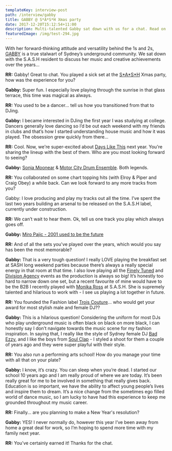 ```yaml
---
templateKey: interview-post
path: /interview/gabby
title: GABBY @ S*A*S*H Xmas party
date: 2017-12-20T15:12:54+11:00
description: Multi-talented Gabby sat down with us for a chat. Read on!
featuredImage: /img/test-294.jpg
---
```

With her forward-thinking attitude and versatility behind the 1s and 2s, [GABBY](https://www.facebook.com/iamgabbymusic/) is a true stalwart of Sydney’s underground community. We sat down with the S.A.S.H resident to discuss her music and creative achievements over the years...

**RR:** Gabby! Great to chat. You played a sick set at the [S\*A\*S*H](https://www.facebook.com/sashsundays/) Xmas party, how was the experience for you?

**Gabby:** Super fun. I especially love playing through the sunrise in that glass terrace, this time was magical as always.

**RR:** You used to be a dancer... tell us how you transitioned from that to DJing.

**Gabby:** I became interested in DJing the first year I was studying at college. Dancers generally love dancing so I’d be out each weekend with my friends in clubs and that’s how I started understanding house music and how it was played. The obsession grew quickly from there...

**RR:** Cool. Now, we're super-excited about [Days Like This](https://www.facebook.com/dayslikethissydney/) next year. You're sharing the lineup with the best of them. Who are you most looking forward to seeing?

**Gabby:** [Sonja Moonear](https://www.facebook.com/sonja.moonear/) & [Motor City Drum Ensemble](https://www.facebook.com/MotorCityDrumEnsemble/). Both legends.

**RR:** You collaborated on some chart topping hits (with Elroy & Piper and Craig Obey) a while back. Can we look forward to any more tracks from you?

Gabby: I love producing and play my tracks out all the time. I’ve spent the last two years building an arsenal to be released on the S.A.S.H label, currently under construction.

**RR:** We can’t wait to hear them. Ok, tell us one track you play which always goes off.

**Gabby:** [Miro Pajic - 2001 used to be the future](https://l.facebook.com/l.php?u=https%3A%2F%2Fwww.youtube.com%2Fwatch%3Fv%3D-ifVloKlZik&h=ATPeUIlS8d0OFGzVtq05ujyeU0IYWmRI-KCuPY4HpZRa8rRUy3HRO9B3neoZeysHOC-sT67mFTTB18wZMvvdxF4I3UZHpKeIuonY5H6qCyx-4IkFlXp_IkLs)

**RR:** And of all the sets you've played over the years, which would you say has been the most memorable?

**Gabby:** That is a very tough question! I really LOVE playing the breakfast set at SASH long weekend parties because there’s always a really special energy in that room at that time. I also love playing all the [Finely Tuned](https://www.facebook.com/FinelyTunedAU/) and [Division Agency](https://www.facebook.com/divisionagency/) events as the production is always so big! It’s honestly too hard to narrow down one set, but a recent favourite of mine would have to be the B2B I recently played with [Monika Ross](https://www.facebook.com/miss.monika.ross/) at S.A.S.H. She is supremely talented and hilarious to work with - I see us playing a lot together in future.

**RR:** You founded the Fashion label [Trois Couture](https://l.facebook.com/l.php?u=http%3A%2F%2Fwww.troiscouture.com%2F&h=ATMMQYXK44f45ko7TMLa1STWcDPRHJmaFyK89uDCH36Na_E6u-2q3DJrNTqfnJdscYyp_D-NqxO8LjMxTo0gik15xgM2kpH9NAzfD1vlmDJp_phGoW2oIrEs)... who would get your award for most stylish male and female DJ??

**Gabby:** This is a hilarious question! Considering the uniform for most DJs who play underground music is often black on black on more black, I can honestly say I don’t navigate towards the music scene for my fashion inspiration. In saying that, I really like the style of Sydney female DJ [Bad Ezzy](https://www.facebook.com/Bad-Ezzy-431221903591765/), and I like the boys from [Soul Clap](https://www.facebook.com/soulclap/) - I styled a shoot for them a couple of years ago and they were super playful with their style.

**RR:** You also run a performing arts school! How do you manage your time with all that on your plate?

**Gabby:** I know, it’s crazy. You can sleep when you’re dead. I started our school 10 years ago and I am really proud of where we are today. It’s been really great for me to be involved in something that really gives back. Education is so important, we have the ability to affect young people’s lives and inspire them to dream. It’s a nice change from the sometimes ego filled world of dance music, so I am lucky to have had this experience to keep me grounded throughout my music career.

**RR:** Finally... are you planning to make a New Year's resolution?

**Gabby:** YES! I never normally do, however this year I’ve been away from home a great deal for work, so I’m hoping to spend more time with my family next year.

**RR:** You’ve certainly earned it! Thanks for the chat.
